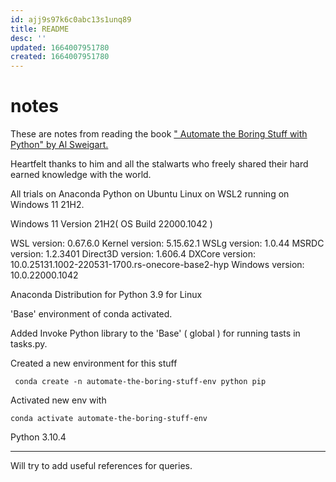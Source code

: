 ```yaml
---
id: ajj9s97k6c0abc13s1unq89
title: README
desc: ''
updated: 1664007951780
created: 1664007951780
---
```

# notes

These are notes from reading the book [" Automate the Boring Stuff with Python" by Al Sweigart.](https://automatetheboringstuff.com/)

Heartfelt thanks to him and all the stalwarts who freely shared their hard earned knowledge with the world.

All trials on Anaconda Python on Ubuntu Linux on WSL2 running on Windows 11 21H2.

Windows 11 Version 21H2( OS Build 22000.1042 )

WSL version: 0.67.6.0
Kernel version: 5.15.62.1
WSLg version: 1.0.44
MSRDC version: 1.2.3401
Direct3D version: 1.606.4
DXCore version: 10.0.25131.1002-220531-1700.rs-onecore-base2-hyp
Windows version: 10.0.22000.1042

Anaconda Distribution for Python 3.9 for Linux

'Base' environment of conda activated.

Added Invoke Python library to the 'Base' ( global ) for running tasts in tasks.py.

Created a new environment for this stuff

` conda create -n automate-the-boring-stuff-env python pip`

Activated new env with

`conda activate automate-the-boring-stuff-env`

Python 3.10.4

---





Will try to add useful references for queries.
